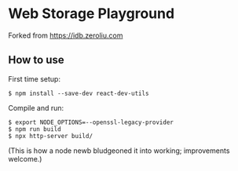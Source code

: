 # Web Storage Playground

Forked from <https://idb.zeroliu.com>

## How to use

First time setup:

```
$ npm install --save-dev react-dev-utils
```

Compile and run:

```
$ export NODE_OPTIONS=--openssl-legacy-provider
$ npm run build
$ npx http-server build/
```

(This is how a node newb bludgeoned it into working; improvements welcome.)
